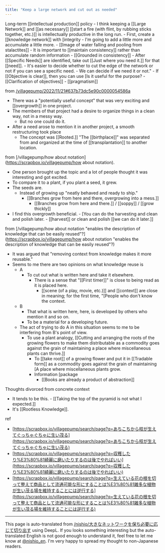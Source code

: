 ```yaml
---
title: "Keep a large network and cut out as needed"
---
```


Long-term [[intellectual production]] policy
    - I think keeping a [[Large Network]] and [[as necessary]] [[start a fire (with flint, by rubbing sticks together, etc.)]] is intellectually productive in the long run.
    - First, create a [[knowledge network]] with [integrity
        - I'm going to add a little more and accumulate a little more.
                - [[Image of water falling and pooling from stalactites]]
        - It is important to [[maintain consistency]] rather than accumulate random information
                - [[Grounded in consistency]]
        - After [[Specific Needs]] are identified, take out [[Just where you need it.]] for that [[need]].
        - It's easier to decide whether to cut the edge of the network or not if you can see a specific need.
            - We can decide if we need it or not."
                - If [[Objective is clear]], then you can use [Is it useful for the purpose?
                    - [[Clarification of objectives]]
                    - [[pragmatism]]


from [/villagepump/2022/11/21#637b73dc5e90c0000054586a](https://scrapbox.io/villagepump/2022/11/21#637b73dc5e90c0000054586a)
- There was a "potentially useful concept" that was very exciting and [[overgrowth]] in one project.
- The members of that project had a desire to organize things in a clean way, not in a messy way.
    - But no one could do it.
- After a need arose to mention it in another project, a smooth restructuring took place
    - The concept was [[Rooted.]] "The [[birthplace]]" was separated from and organized at the time of [[transplantation]] to another location.

from [/villagepump/how about notation](https://scrapbox.io/villagepump/how about notation).
- One person brought up the topic and a lot of people thought it was interesting and got excited.
- To compare it to a plant, if you plant a seed, it grew.
- The seeds are.
    - Instead of growing up "neatly behaved and ready to ship."
        - [[Branches grow from here and there, overgrowing into a mess.]]
            - [[Branches grow from here and there.]]  /  [[soppy]]  /  [[grow thickly]]
- I find this overgrowth beneficial.
        - [You can do the harvesting and clean and polish later.
            - [[harvest]] or clean and polish [[we can do it later.]]

from [/villagepump/how about notation "enables the description of knowledge that can be easily reused"?](https://scrapbox.io/villagepump/how about notation "enables the description of knowledge that can be easily reused"?)
- It was argued that "removing context from knowledge makes it more reusable."
- Seems to me there are two opinions on what knowledge reuse is
    - A
        - To cut out what is written here and take it elsewhere.
            - There is a sense that "[[First timer]]" is close to being read as it is placed here.
                - [[scene (of a play, movie, etc.)]] and [[context]] are close in meaning; for the first time, "[People who don't know the context.
    - B
        - That what is written here, here, is developed by others who mention it and so on.
        - To be a material for a developing future.
    - The act of trying to do A in this situation seems to me to be interfering from B's point of view.
        - To use a plant analogy, [[Cutting and arranging the roots of the growing flowers to make them distributable as a commodity goes against the grain of maintaining a place where miscellaneous plants can thrive.]]
            - To [[take root]] of a growing flower and put it in [[Tradable form]] as a commodity goes against the grain of maintaining [A place where miscellaneous plants grow.
            - Information [package
                - [[Books are already a product of abstraction]]

Thoughts divorced from concrete context
- It tends to be this.
        - [[Taking the top of the pyramid is not what I expected.]]
- It's [[Rootless Knowledge]].

ref
- [https://scrapbox.io/villagepump/search/page?q=あちこちから枝が生えてぐっちゃぐちゃに生い茂る](https://scrapbox.io/villagepump/search/page?q=あちこちから枝が生えてぐっちゃぐちゃに生い茂る)
- [https://scrapbox.io/villagepump/search/page?q=収穫したり%E3%80%81綺麗に磨いたりするのは後でやればいい](https://scrapbox.io/villagepump/search/page?q=収穫したり%E3%80%81綺麗に磨いたりするのは後でやればいい)
- [https://scrapbox.io/villagepump/search/page?q=生えている花の根を切って整えて商品として流通可能な形にすることは%E3%80%81雑多な植物が生い茂る場を維持することには逆行する](https://scrapbox.io/villagepump/search/page?q=生えている花の根を切って整えて商品として流通可能な形にすることは%E3%80%81雑多な植物が生い茂る場を維持することには逆行する)

---
This page is auto-translated from [/nishio/大きなネットワークを保ち必要に応じて切り出す](https://scrapbox.io/nishio/大きなネットワークを保ち必要に応じて切り出す) using DeepL. If you looks something interesting but the auto-translated English is not good enough to understand it, feel free to let me know at [@nishio_en](https://twitter.com/nishio_en). I'm very happy to spread my thought to non-Japanese readers.